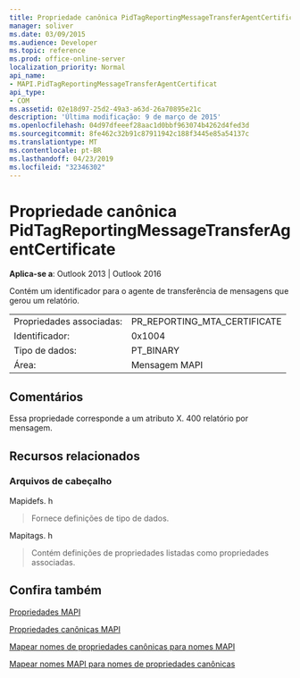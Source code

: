 ```yaml
---
title: Propriedade canônica PidTagReportingMessageTransferAgentCertificate
manager: soliver
ms.date: 03/09/2015
ms.audience: Developer
ms.topic: reference
ms.prod: office-online-server
localization_priority: Normal
api_name:
- MAPI.PidTagReportingMessageTransferAgentCertificat
api_type:
- COM
ms.assetid: 02e18d97-25d2-49a3-a63d-26a70895e21c
description: 'Última modificação: 9 de março de 2015'
ms.openlocfilehash: 04d97dfeeef28aac1d0bbf963074b4262d4fed3d
ms.sourcegitcommit: 8fe462c32b91c87911942c188f3445e85a54137c
ms.translationtype: MT
ms.contentlocale: pt-BR
ms.lasthandoff: 04/23/2019
ms.locfileid: "32346302"
---
```

# <a name="pidtagreportingmessagetransferagentcertificate-canonical-property"></a>Propriedade canônica PidTagReportingMessageTransferAgentCertificate

  
  
**Aplica-se a**: Outlook 2013 | Outlook 2016 
  
Contém um identificador para o agente de transferência de mensagens que gerou um relatório.
  
|||
|:-----|:-----|
|Propriedades associadas:  <br/> |PR_REPORTING_MTA_CERTIFICATE  <br/> |
|Identificador:  <br/> |0x1004  <br/> |
|Tipo de dados:  <br/> |PT_BINARY  <br/> |
|Área:  <br/> |Mensagem MAPI  <br/> |
   
## <a name="remarks"></a>Comentários

Essa propriedade corresponde a um atributo X. 400 relatório por mensagem.
  
## <a name="related-resources"></a>Recursos relacionados

### <a name="header-files"></a>Arquivos de cabeçalho

Mapidefs. h
  
> Fornece definições de tipo de dados.
    
Mapitags. h
  
> Contém definições de propriedades listadas como propriedades associadas.
    
## <a name="see-also"></a>Confira também



[Propriedades MAPI](mapi-properties.md)
  
[Propriedades canônicas MAPI](mapi-canonical-properties.md)
  
[Mapear nomes de propriedades canônicas para nomes MAPI](mapping-canonical-property-names-to-mapi-names.md)
  
[Mapear nomes MAPI para nomes de propriedades canônicas](mapping-mapi-names-to-canonical-property-names.md)

